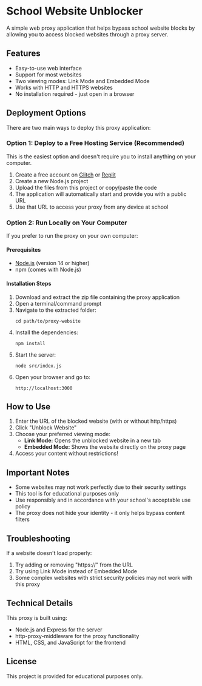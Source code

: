 # School Website Unblocker

A simple web proxy application that helps bypass school website blocks by allowing you to access blocked websites through a proxy server.

## Features

- Easy-to-use web interface
- Support for most websites
- Two viewing modes: Link Mode and Embedded Mode
- Works with HTTP and HTTPS websites
- No installation required - just open in a browser

## Deployment Options

There are two main ways to deploy this proxy application:

### Option 1: Deploy to a Free Hosting Service (Recommended)

This is the easiest option and doesn't require you to install anything on your computer.

1. Create a free account on [Glitch](https://glitch.com/) or [Replit](https://replit.com/)
2. Create a new Node.js project
3. Upload the files from this project or copy/paste the code
4. The application will automatically start and provide you with a public URL
5. Use that URL to access your proxy from any device at school

### Option 2: Run Locally on Your Computer

If you prefer to run the proxy on your own computer:

#### Prerequisites

- [Node.js](https://nodejs.org/) (version 14 or higher)
- npm (comes with Node.js)

#### Installation Steps

1. Download and extract the zip file containing the proxy application
2. Open a terminal/command prompt
3. Navigate to the extracted folder:
   ```
   cd path/to/proxy-website
   ```
4. Install the dependencies:
   ```
   npm install
   ```
5. Start the server:
   ```
   node src/index.js
   ```
6. Open your browser and go to:
   ```
   http://localhost:3000
   ```

## How to Use

1. Enter the URL of the blocked website (with or without http/https)
2. Click "Unblock Website"
3. Choose your preferred viewing mode:
   - **Link Mode:** Opens the unblocked website in a new tab
   - **Embedded Mode:** Shows the website directly on the proxy page
4. Access your content without restrictions!

## Important Notes

- Some websites may not work perfectly due to their security settings
- This tool is for educational purposes only
- Use responsibly and in accordance with your school's acceptable use policy
- The proxy does not hide your identity - it only helps bypass content filters

## Troubleshooting

If a website doesn't load properly:

1. Try adding or removing "https://" from the URL
2. Try using Link Mode instead of Embedded Mode
3. Some complex websites with strict security policies may not work with this proxy

## Technical Details

This proxy is built using:
- Node.js and Express for the server
- http-proxy-middleware for the proxy functionality
- HTML, CSS, and JavaScript for the frontend

## License

This project is provided for educational purposes only.
